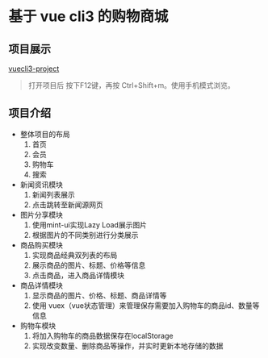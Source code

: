 # 基于 vue cli3 的购物商城
## 项目展示
[vuecli3-project](http://www.tandp.fun/vuecli/#/home)
> 打开项目后 按下F12键，再按 Ctrl+Shift+m。使用手机模式浏览。
## 项目介绍
- 整体项目的布局
    1. 首页
    2. 会员
    3. 购物车
    4. 搜索
- 新闻资讯模块
    1. 新闻列表展示
    2. 点击跳转至新闻源网页
- 图片分享模块
    1. 使用mint-ui实现Lazy Load展示图片
    2. 根据图片的不同类别进行分类展示
- 商品购买模块
    1. 实现商品经典双列表的布局
    2. 展示商品的图片、标题、价格等信息
    3. 点击商品，进入商品详情模块
- 商品详情模块
    1. 显示商品的图片、价格、标题、商品详情等
    2. 使用 vuex（vue状态管理）来管理保存需要加入购物车的商品id、数量等信息
- 购物车模块
    1. 将加入购物车的商品数据保存在localStorage
    2. 实现改变数量、删除商品等操作，并实时更新本地存储的数据
    
